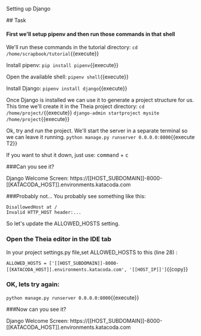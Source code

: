 Setting up Django

## Task

#### First we'll setup pipenv and then run those commands in that shell 

We'll run these commands in the tutorial directory:
`cd /home/scrapbook/tutorial`{{execute}}

Install pipenv:
`pip install pipenv`{{execute}}

Open the available shell:
`pipenv shell`{{execute}}

Install Django:
`pipenv install django`{{execute}}

Once Django is installed we can use it to generate a project structure for us.  This time we'll create it in the Theia project directory:
`cd /home/project/`{{execute}}
`django-admin startproject mysite /home/project`{{execute}}

Ok, try and run the project.  We'll start the server in a separate terminal so we can leave it running.
`python manage.py runserver 0.0.0.0:8000`{{execute T2}}

If you want to shut it down, just use: <kbd>command</kbd> + <kbd>c</kbd>

###Can you see it?

Django Welcome Screen: https://[[HOST_SUBDOMAIN]]-8000-[[KATACODA_HOST]].environments.katacoda.com 

###Probably not...
You probably see something like this:
```
DisallowedHost at /
Invalid HTTP_HOST header:...
```

So let's update the ALLOWED_HOSTS setting.

### Open the Theia editor in the IDE tab
In your project settings.py file,set ALLOWED_HOSTS to this (line 28) :

`ALLOWED_HOSTS = ['[[HOST_SUBDOMAIN]]-8000-[[KATACODA_HOST]].environments.katacoda.com', '[[HOST_IP]]']`{{copy}}

### OK, lets try again:
`python manage.py runserver 0.0.0.0:8000`{{execute}}

###Now can you see it?

Django Welcome Screen: https://[[HOST_SUBDOMAIN]]-8000-[[KATACODA_HOST]].environments.katacoda.com 

